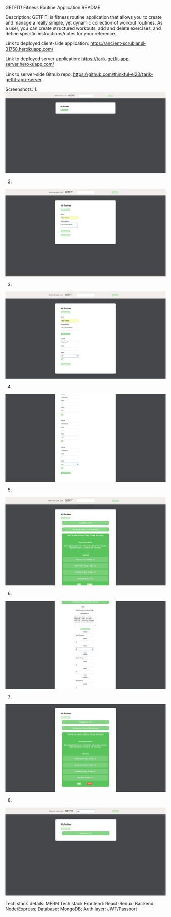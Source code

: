 GETFIT! Fitness Routine Application README

Description:
  GETFIT! is fitness routine application that allows you to create and manage a really simple, yet dynamic collection of workout routines.   As a user, you can create structured workouts, add and delete exercises, and define specific instructions/notes for your
  reference.
  
Link to deployed client-side application:
  https://ancient-scrubland-31758.herokuapp.com/
  
Link to deployed server application:
  https://tarik-getfit-app-server.herokuapp.com/
  
Link to server-side Github repo:
  https://github.com/thinkful-ei23/tarik-getfit-app-server

Screenshots:
1.
![alt text](https://github.com/thinkful-ei23/tarik-getfit-app-client/blob/master/screenshots/Step%201.png)

2.
![alt text](https://github.com/thinkful-ei23/tarik-getfit-app-client/blob/master/screenshots/Step%202.png)

3.
![alt text](https://github.com/thinkful-ei23/tarik-getfit-app-client/blob/master/screenshots/Step%203.png)

4.
![alt text](https://github.com/thinkful-ei23/tarik-getfit-app-client/blob/master/screenshots/Step%204.png)

5.
![alt text](https://github.com/thinkful-ei23/tarik-getfit-app-client/blob/master/screenshots/Step%205.png)

6.
![alt text](https://github.com/thinkful-ei23/tarik-getfit-app-client/blob/master/screenshots/Step%206.png)

7.
![alt text](https://github.com/thinkful-ei23/tarik-getfit-app-client/blob/master/screenshots/Step%207.png)

8.
![alt text](https://github.com/thinkful-ei23/tarik-getfit-app-client/blob/master/screenshots/Step%208.png)

Tech stack details:
  MERN Tech stack
    Frontend: React-Redux;
    Backend: Node/Express;
    Database: MongoDB;
    Auth layer: JWT/Passport
